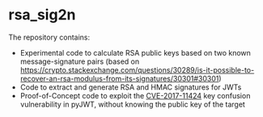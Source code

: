 rsa_sig2n
=========

The repository contains:

* Experimental code to calculate RSA public keys based on two known message-signature pairs (based on https://crypto.stackexchange.com/questions/30289/is-it-possible-to-recover-an-rsa-modulus-from-its-signatures/30301#30301)
* Code to extract and generate RSA and HMAC signatures for JWTs
* Proof-of-Concept code to exploit the [CVE-2017-11424](https://snyk.io/vuln/SNYK-PYTHON-PYJWT-40693) key confusion vulnerability in pyJWT, without knowing the public key of the target
